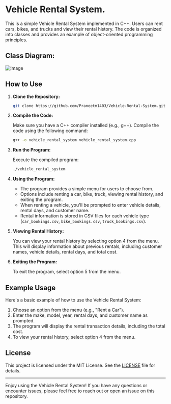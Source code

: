 # Vehicle Rental System.

This is a simple Vehicle Rental System implemented in C++. Users can rent cars, bikes, and trucks and view their rental history. The code is organized into classes and provides an example of object-oriented programming principles.

## Class Diagram:
![image](https://github.com/kshitij0318/pp_project/assets/141626509/660d0cef-7f53-4ace-ba78-12856fbe1770)


## How to Use

1. **Clone the Repository:**

   ```bash
   git clone https://github.com/Praneetm1403/Vehicle-Rental-System.git
   ```

2. **Compile the Code:**

   Make sure you have a C++ compiler installed (e.g., g++). Compile the code using the following command:

   ```bash
   g++ -o vehicle_rental_system vehicle_rental_system.cpp
   ```

3. **Run the Program:**

   Execute the compiled program:

   ```bash
   ./vehicle_rental_system
   ```

4. **Using the Program:**

   - The program provides a simple menu for users to choose from.
   - Options include renting a car, bike, truck, viewing rental history, and exiting the program.
   - When renting a vehicle, you'll be prompted to enter vehicle details, rental days, and customer name.
   - Rental information is stored in CSV files for each vehicle type (`car_bookings.csv`, `bike_bookings.csv`, `truck_bookings.csv`).

5. **Viewing Rental History:**

   You can view your rental history by selecting option 4 from the menu. This will display information about previous rentals, including customer names, vehicle details, rental days, and total cost.

6. **Exiting the Program:**

   To exit the program, select option 5 from the menu.

## Example Usage

Here's a basic example of how to use the Vehicle Rental System:

1. Choose an option from the menu (e.g., "Rent a Car").
2. Enter the make, model, year, rental days, and customer name as prompted.
3. The program will display the rental transaction details, including the total cost.
4. To view your rental history, select option 4 from the menu.


## License

This project is licensed under the MIT License. See the [LICENSE](LICENSE) file for details.

---

Enjoy using the Vehicle Rental System! If you have any questions or encounter issues, please feel free to reach out or open an issue on this repository.
